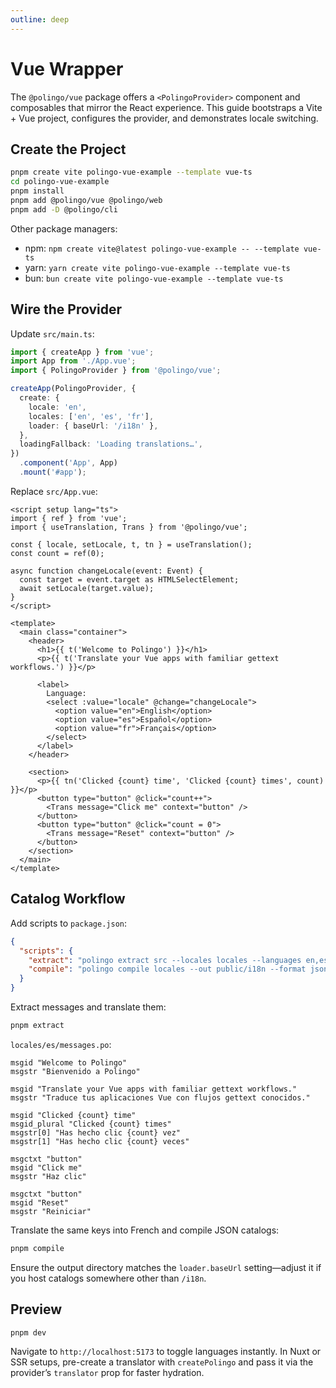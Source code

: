 ```yaml
---
outline: deep
---
```


# Vue Wrapper

The `@polingo/vue` package offers a `<PolingoProvider>` component and composables that mirror the React experience. This guide bootstraps a Vite + Vue project, configures the provider, and demonstrates locale switching.

## Create the Project

```bash
pnpm create vite polingo-vue-example --template vue-ts
cd polingo-vue-example
pnpm install
pnpm add @polingo/vue @polingo/web
pnpm add -D @polingo/cli
```

Other package managers:

- npm: `npm create vite@latest polingo-vue-example -- --template vue-ts`
- yarn: `yarn create vite polingo-vue-example --template vue-ts`
- bun: `bun create vite polingo-vue-example --template vue-ts`

## Wire the Provider

Update `src/main.ts`:

```ts
import { createApp } from 'vue';
import App from './App.vue';
import { PolingoProvider } from '@polingo/vue';

createApp(PolingoProvider, {
  create: {
    locale: 'en',
    locales: ['en', 'es', 'fr'],
    loader: { baseUrl: '/i18n' },
  },
  loadingFallback: 'Loading translations…',
})
  .component('App', App)
  .mount('#app');
```

Replace `src/App.vue`:

```vue
<script setup lang="ts">
import { ref } from 'vue';
import { useTranslation, Trans } from '@polingo/vue';

const { locale, setLocale, t, tn } = useTranslation();
const count = ref(0);

async function changeLocale(event: Event) {
  const target = event.target as HTMLSelectElement;
  await setLocale(target.value);
}
</script>

<template>
  <main class="container">
    <header>
      <h1>{{ t('Welcome to Polingo') }}</h1>
      <p>{{ t('Translate your Vue apps with familiar gettext workflows.') }}</p>

      <label>
        Language:
        <select :value="locale" @change="changeLocale">
          <option value="en">English</option>
          <option value="es">Español</option>
          <option value="fr">Français</option>
        </select>
      </label>
    </header>

    <section>
      <p>{{ tn('Clicked {count} time', 'Clicked {count} times', count) }}</p>
      <button type="button" @click="count++">
        <Trans message="Click me" context="button" />
      </button>
      <button type="button" @click="count = 0">
        <Trans message="Reset" context="button" />
      </button>
    </section>
  </main>
</template>
```

## Catalog Workflow

Add scripts to `package.json`:

```json
{
  "scripts": {
    "extract": "polingo extract src --locales locales --languages en,es,fr --default-locale en",
    "compile": "polingo compile locales --out public/i18n --format json --pretty"
  }
}
```

Extract messages and translate them:

```bash
pnpm extract
```

`locales/es/messages.po`:

```po
msgid "Welcome to Polingo"
msgstr "Bienvenido a Polingo"

msgid "Translate your Vue apps with familiar gettext workflows."
msgstr "Traduce tus aplicaciones Vue con flujos gettext conocidos."

msgid "Clicked {count} time"
msgid_plural "Clicked {count} times"
msgstr[0] "Has hecho clic {count} vez"
msgstr[1] "Has hecho clic {count} veces"

msgctxt "button"
msgid "Click me"
msgstr "Haz clic"

msgctxt "button"
msgid "Reset"
msgstr "Reiniciar"
```

Translate the same keys into French and compile JSON catalogs:

```bash
pnpm compile
```

Ensure the output directory matches the `loader.baseUrl` setting—adjust it if you host catalogs somewhere other than `/i18n`.

## Preview

```bash
pnpm dev
```

Navigate to `http://localhost:5173` to toggle languages instantly. In Nuxt or SSR setups, pre-create a translator with `createPolingo` and pass it via the provider’s `translator` prop for faster hydration.
